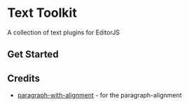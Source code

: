 # Text Toolkit

A collection of text plugins for EditorJS  

## Get Started


## Credits

- [paragraph-with-alignment](https://github.com/kaaaaaaaaaaai/paragraph-with-alignment) - for the paragraph-alignment
